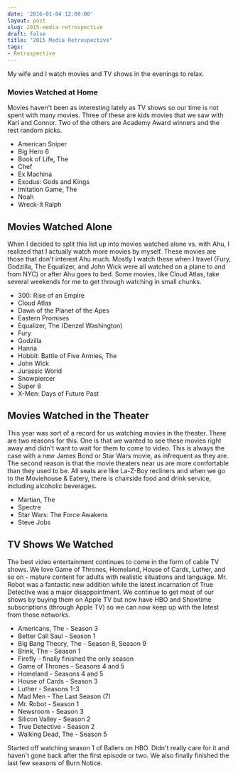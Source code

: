 ```yaml
---
date: '2016-01-04 12:00:00'
layout: post
slug: 2015-media-retrospective
draft: false
title: "2015 Media Retrospective"
tags:
- Retrospective
---
```


My wife and I watch movies and TV shows in the evenings to relax.

<!--more-->

### Movies Watched at Home

Movies haven't been as interesting lately as TV shows so our time is not spent with many movies. Three of these are kids movies that we saw with Karl and Connor. Two of the others are Academy Award winners and the rest random picks.

* American Sniper
* Big Hero 6
* Book of Life, The
* Chef
* Ex Machina
* Exodus: Gods and Kings
* Imitation Game, The
* Noah
* Wreck-It Ralph

## Movies Watched Alone

When I decided to split this list up into movies watched alone vs. with Ahu, I realized that I actually watch more movies by myself. These movies are those that don't interest Ahu much. Mostly I watch these when I travel (Fury, Godzilla, The Equalizer, and John Wick were all watched on a plane to and from NYC) or after Ahu goes to bed. Some movies, like Cloud Atlas, take several weekends for me to get through watching in small chunks.

* 300: Rise of an Empire
* Cloud Atlas
* Dawn of the Planet of the Apes
* Eastern Promises
* Equalizer, The (Denzel Washington)
* Fury
* Godzilla
* Hanna
* Hobbit: Battle of Five Armies, The
* John Wick
* Jurassic World
* Snowpiercer
* Super 8
* X-Men: Days of Future Past

## Movies Watched in the Theater

This year was sort of a record for us watching movies in the theater. There are two reasons for this. One is that we wanted to see these movies right away and didn't want to wait for them to come to video. This is always the case with a new James Bond or Star Wars movie, as infrequent as they are. The second reason is that the movie theaters near us are more comfortable than they used to be. All seats are like La-Z-Boy recliners and when we go to the Moviehouse & Eatery, there is chairside food and drink service, including alcoholic beverages.

* Martian, The
* Spectre
* Star Wars: The Force Awakens
* Steve Jobs

## TV Shows We Watched

The best video entertainment continues to come in the form of cable TV shows. We love Game of Thrones, Homeland, House of Cards, Luther, and so on - mature content for adults with realistic situations and language. Mr. Robot was a fantastic new addition while the latest incarnation of True Detective was a major disappointment. We continue to get most of our shows by buying them on Apple TV but now have HBO and Showtime subscriptions (through Apple TV) so we can now keep up with the latest from those networks.

* Americans, The - Season 3
* Better Call Saul - Season 1
* Big Bang Theory, The - Season 8, Season 9
* Brink, The - Season 1
* Firefly - finally finished the only season
* Game of Thrones - Seasons 4 and 5
* Homeland - Seasons 4 and 5
* House of Cards - Season 3
* Luther - Seasons 1-3
* Mad Men - The Last Season (7)
* Mr. Robot - Season 1
* Newsroom - Season 3
* Silicon Valley - Season 2
* True Detective - Season 2
* Walking Dead, The - Season 5

Started off watching season 1 of Ballers on HBO. Didn't really care for it and haven't gone back after the first episode or two. We also finally finished the last few seasons of Burn Notice.
